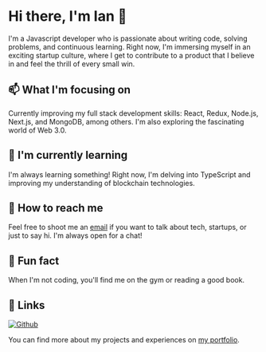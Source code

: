 # Hi there, I'm Ian 👋

I'm a Javascript developer who is passionate about writing code, solving problems, and continuous learning. Right now, I'm immersing myself in an exciting startup culture, where I get to contribute to a product that I believe in and feel the thrill of every small win.

## 📫 What I'm focusing on

Currently improving my full stack development skills: React, Redux, Node.js, Next.js, and MongoDB, among others. I'm also exploring the fascinating world of Web 3.0.

## 🌱 I'm currently learning

I'm always learning something! Right now, I'm delving into TypeScript and improving my understanding of blockchain technologies.

## 🤝 How to reach me

Feel free to shoot me an [email](mailto:ianduhamelhayes@gmail.com) if you want to talk about tech, startups, or just to say hi. I'm always open for a chat!

## 🎯 Fun fact

When I'm not coding, you'll find me on the gym or reading a good book.

## 🔗 Links

[![Github](https://img.shields.io/github/followers/Ianduha13?label=follow&style=social)](https://github.com/Ianduha13)

You can find more about my projects and experiences on [my portfolio](https://www.ianduhamel.vercel.app/).
